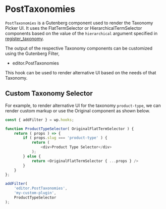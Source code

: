 PostTaxonomies
===========

`PostTaxonomies` is a Gutenberg component used to render the Taxonomy Picker
UI. It uses the FlatTermSelector or HierarchicalTermSelector components
based on the value of the `hierarchical` argument specified in
[register_taxonomy](https://codex.wordpress.org/Function_Reference/register_taxonomy).

The output of the respective Taxonomy components can be customized using
the Gutenberg Filter,

* editor.PostTaxonomies

This hook can be used to render alternative UI based on the needs of that
Taxonomy.

## Custom Taxonomy Selector

For example, to render alternative UI for the taxonomy `product-type`,
we can render custom markup or use the Original component as shown below.

```js
const { addFilter } = wp.hooks;

function ProductTypeSelector( OriginalFlatTermSelector ) {
	return ( props ) => {
		if ( props.slug === 'product-type' ) {
			return (
				<div>Product Type Selector</div>
			);
		} else {
			return <OriginalFlatTermSelector { ...props } />
		}
	}
};

addFilter(
	'editor.PostTaxonomies',
	'my-custom-plugin',
	ProductTypeSelector
);
```
